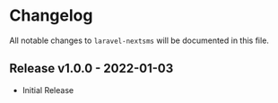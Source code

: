 # Changelog

All notable changes to `laravel-nextsms` will be documented in this file.

## Release v1.0.0 - 2022-01-03

- Initial Release
